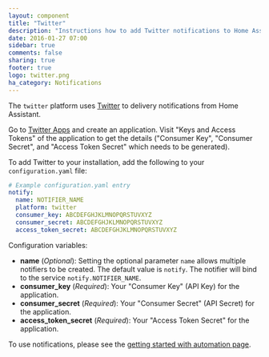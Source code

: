 ```yaml
---
layout: component
title: "Twitter"
description: "Instructions how to add Twitter notifications to Home Assistant."
date: 2016-01-27 07:00
sidebar: true
comments: false
sharing: true
footer: true
logo: twitter.png
ha_category: Notifications
---
```



The `twitter` platform uses [Twitter](https://twitter.com) to delivery notifications from Home Assistant.

Go to [Twitter Apps](https://apps.twitter.com/app/new) and create an application. Visit "Keys and Access Tokens" of the application to get the details ("Consumer Key", "Consumer Secret", and "Access Token Secret" which needs to be generated).

To add Twitter to your installation, add the following to your `configuration.yaml` file:

```yaml
# Example configuration.yaml entry
notify:
  name: NOTIFIER_NAME
  platform: twitter
  consumer_key: ABCDEFGHJKLMNOPQRSTUVXYZ
  consumer_secret: ABCDEFGHJKLMNOPQRSTUVXYZ
  access_token_secret: ABCDEFGHJKLMNOPQRSTUVXYZ
```

Configuration variables:

- **name** (*Optional*): Setting the optional parameter `name` allows multiple notifiers to be created. The default value is `notify`. The notifier will bind to the service `notify.NOTIFIER_NAME`.
- **consumer_key** (*Required*): Your "Consumer Key" (API Key) for the application.
- **consumer_secret** (*Required*): Your "Consumer Secret" (API Secret) for the application.
- **access_token_secret** (*Required*): Your "Access Token Secret" for the application.

To use notifications, please see the [getting started with automation page]({{site_root}}/components/automation/).
